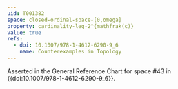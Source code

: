 ```yaml
---
uid: T001382
space: closed-ordinal-space-[0,omega]
property: cardinality-leq-2^{mathfrak(c)}
value: true
refs:
  - doi: 10.1007/978-1-4612-6290-9_6
    name: Counterexamples in Topology
---
```

Asserted in the General Reference Chart for space #43 in
{{doi:10.1007/978-1-4612-6290-9_6}}.
